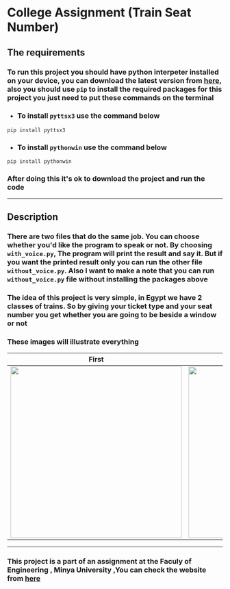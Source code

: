 # **College Assignment (Train Seat Number)**

## **The requirements**

### To run this project you should have python interpeter installed on your device, you can download the latest version from [here](https://www.python.org/downloads/ "Download Python"), also you should use `pip` to install the required packages for this project you just need to put these commands on the terminal

* ### To install `pyttsx3` use the command below

```terminal
pip install pyttsx3
```

* ### To install `pythonwin` use the command below

```terminal
pip install pythonwin
```

### After doing this it's ok to download the project and run the code

***

## **Description**

### There are two files that do the same job. You can choose whether you'd like the program to speak or not. By choosing `with_voice.py`, The program will print the result and say it. But if you want the printed result only you can run the other file `without_voice.py`. Also I want to make a note that you can run `without_voice.py` file without installing the packages above

### The idea of this project is very simple, in Egypt we have 2 classes of trains. So by giving your ticket type and your seat number you get whether you are going to be beside a window or not  

### These images will illustrate everything

|First|Second|
|--------|-------|
|<img src=".\first.jpg" height = 400/> |<img src=".\second.jpg" height = 400/>|

***

### This project is a part of an assignment at the Faculy of Engineering , Minya University ,You can check the website from [here](https://www.minia.edu.eg/eng/ "Minya Engineering")
